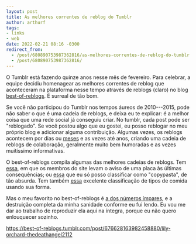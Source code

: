 ```yaml
---
layout: post
title: As melhores correntes de reblog do Tumblr
author: arthurf
tags:
- links
- web
date: 2022-02-21 08:16 -0300
redirect_from:
  - /post/680890753987362816/as-melhores-correntes-de-reblog-do-tumblr
  - /post/680890753987362816/
---
```

O Tumblr está fazendo quinze anos nesse mês de fevereiro. Para celebrar, a equipe decidiu homenagear as melhores correntes de reblog que aconteceram na plataforma nesse tempo através de reblogs (claro) no blog [best-of-reblogs](https://best-of-reblogs.tumblr.com/). É surreal de tão bom.

Se você não participou do Tumblr nos tempos áureos de 2010---2015, pode não saber o que é uma cadeia de reblogs, e deixa eu te explicar: é a melhor coisa que uma rede social já conseguiu criar. No tumblr, cada post pode ser "reblogado". Se você postou algo que eu gostei, eu posso reblogar no meu próprio blog e adicionar alguma contribuição. Algumas vezes, os reblogs acontecem por dias ou [meses](https://best-of-reblogs.tumblr.com/post/676737691917877248/miles-superus-117-animentality) e as vezes até anos, criando uma cadeia de reblogs de colaboração, geralmente muito bem humoradas e as vezes muitíssimo informativas.

O best-of-reblogs compila algumas das melhores cadeias de reblogs. Tem [essa](https://best-of-reblogs.tumblr.com/post/676718723762192384/vegetapsycho-coldswarkids), em que os membros do site levam o aviso de uma placa às últimas consequências; ou [essa](https://best-of-reblogs.tumblr.com/post/676665943286480896/theinfiknight-memeseverdie-bidfox) que eu só posso classificar como "copypasta", de tão absurda. Tem também [essa](https://best-of-reblogs.tumblr.com/post/676465863169376256/goldredblueblackwhite-asharomi) excelente classificação de tipos de comida usando sua forma.

Mas o meu favorito no best-of-reblogs é [a dos números ímpares](https://best-of-reblogs.tumblr.com/post/676628163982458880/lily-orchard-thedeathangel2112), e a destruição completa da minha sanidade conforme eu fui lendo. Eu vou me dar ao trabalho de reproduzir ela aqui na íntegra, porque eu não quero enlouquecer sozinho.

 <div class="tumblr-post" data-href="https://embed.tumblr.com/embed/post/TUOlFM22AQSq2YCwVG6vfg/676628163982458880" data-did="980257cc4e55103dea2ca8787fe51f2bd9c6cfe0" data-language="pt_BR"><a href="https://best-of-reblogs.tumblr.com/post/676628163982458880/lily-orchard-thedeathangel2112">https://best-of-reblogs.tumblr.com/post/676628163982458880/lily-orchard-thedeathangel2112</a></div>  <script async src="https://assets.tumblr.com/post.js"></script>

